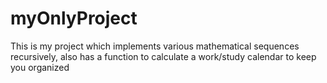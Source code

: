 # myOnlyProject
This is my project which implements various mathematical sequences recursively, also has a function to calculate a work/study calendar to keep you organized
